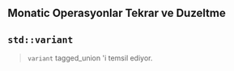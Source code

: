 ## Monatic Operasyonlar Tekrar ve Duzeltme

## `std::variant`
> `variant` tagged_union 'i temsil ediyor.

